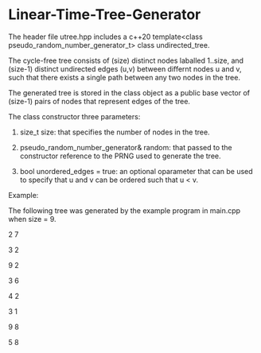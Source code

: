 # Linear-Time-Tree-Generator

The header file utree.hpp includes a c++20 template\<class pseudo_random_number_generator_t\> class undirected_tree.

The cycle-free tree consists of (size) distinct nodes laballed 1..size, and (size-1) distinct undirected edges (u,v) between differnt nodes u and v, such that there exists a single path between any two nodes in the tree. 

The generated tree is stored in the class object as a public base vector of (size-1) pairs of nodes that represent edges of the tree. 

The class constructor three parameters:

1. size_t size: that specifies the number of nodes in the tree.

2. pseudo_random_number_generator& random: that passed to the constructor reference to the PRNG used to generate the tree. 

3. bool unordered_edges = true: an optional oparameter that can be used to specify that u and v can be ordered such that u < v.
  
Example:
  
The following tree was generated by the example program in main.cpp when size = 9.
  
2 7
  
3 2
  
9 2
  
3 6
  
4 2
  
3 1
  
9 8
  
5 8
